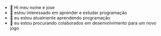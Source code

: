 - 👋 Hi meu nome e jose
- 👀 estou interessado em aprender e estudar programação
- 🌱 eu estou atualmente aprendendo programação 
- 💞️ eu estou procurando colaborados em desenvolvimento para um novo jogo


<!---
bulltxss/bulltxss is a ✨ special ✨ repository because its `README.md` (this file) appears on your GitHub profile.
You can click the Preview link to take a look at your changes.
--->
